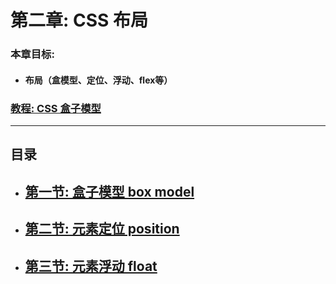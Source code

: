 # 第二章: CSS 布局

### 本章目标:

- #### 布局（盒模型、定位、浮动、flex等）

### [教程: CSS 盒子模型](https://www.runoob.com/css/css-boxmodel.html)

---

## 目录

- ## [第一节: 盒子模型 box model](1_box_model/README.md)
- ## [第二节: 元素定位 position](2_position/README.md)
- ## [第三节: 元素浮动 float](3_float/README.md)